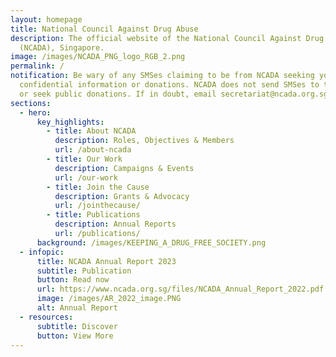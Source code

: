```yaml
---
layout: homepage
title: National Council Against Drug Abuse
description: The official website of the National Council Against Drug Abuse
  (NCADA), Singapore.
image: /images/NCADA_PNG_logo_RGB_2.png
permalink: /
notification: Be wary of any SMSes claiming to be from NCADA seeking your
  confidential information or donations. NCADA does not send SMSes to the public
  or seek public donations. If in doubt, email secretariat@ncada.org.sg.
sections:
  - hero:
      key_highlights:
        - title: About NCADA
          description: Roles, Objectives & Members
          url: /about-ncada
        - title: Our Work
          description: Campaigns & Events
          url: /our-work
        - title: Join the Cause
          description: Grants & Advocacy
          url: /jointhecause/
        - title: Publications
          description: Annual Reports
          url: /publications/
      background: /images/KEEPING_A_DRUG_FREE_SOCIETY.png
  - infopic:
      title: NCADA Annual Report 2023
      subtitle: Publication
      button: Read now
      url: https://www.ncada.org.sg/files/NCADA_Annual_Report_2022.pdf
      image: /images/AR_2022_image.PNG
      alt: Annual Report
  - resources:
      subtitle: Discover
      button: View More
---
```

